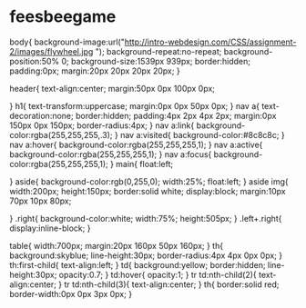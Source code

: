 # feesbeegame
body{
  background-image:url("http://intro-webdesign.com/CSS/assignment-2/images/flywheel.jpg ");
    background-repeat:no-repeat;
    background-position:50% 0;
    background-size:1539px 939px;
    border:hidden;
    padding:0px;
  margin:20px 20px 20px 20px;
}

header{
  text-align:center;
  margin:50px 0px 100px 0px;



}
h1{
  text-transform:uppercase;
  margin:0px 0px 50px 0px;
}
nav a{
  text-decoration:none;
  border:hidden;
  padding:4px 2px 4px 2px;
  margin:0px 150px 0px 150px;
  border-radius:4px;
}
nav a:link{
  background-color:rgba(255,255,255,.3);
}
nav a:visited{
  background-color:#8c8c8c;
}
nav a:hover{
  background-color:rgba(255,255,255,1);
}
nav a:active{
  background-color:rgba(255,255,255,1);
}
nav a:focus{
  background-color:rgba(255,255,255,1);
}
main{
  float:left;

}
aside{
  background-color:rgb(0,255,0);
  width:25%;
  float:left;
}
aside img{
  width:200px;
  height:150px;
  border:solid white;
  display:block;
  margin:10px 70px 10px 80px;

}
.right{
  background-color:white;
  width:75%;
  height:505px;
}
.left+.right{
  display:inline-block;
}







table{
  width:700px;
  margin:20px 160px 50px 160px;
}
th{
  background:skyblue;
  line-height:30px;
  border-radius:4px 4px 0px 0px;
}
th:first-child{
  text-align:left;
}
td{
  background:yellow;
  border:hidden;
  line-height:30px;
   opacity:0.7;
}
td:hover{
  opacity:1;
}
tr td:nth-child(2){
  text-align:center;
}
tr td:nth-child(3){
  text-align:center;
}
th{
  border:solid red;
  border-width:0px 0px 3px 0px;
}
